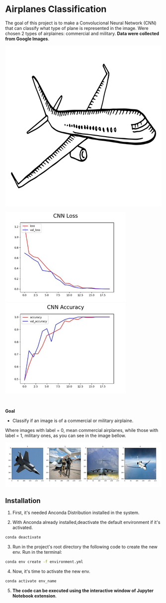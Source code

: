 # Airplanes Classification
The goal of this project is to make a Convolucional Neural Network (CNN) that can classify what type of plane is represented in the image. Were chosen 2 types of airplaines: commercial and military. **Data were collected from Google Images**. 

<img height=517 src='reports/figures/main-image.png'>

<img width=388 src='reports/figures/model-loss.jpg'><img width=388 src='reports/figures/model-accuracy.jpg'>


<br>

**Goal**
- Classify if an image is of a commercial or military airplaine.

Where images with label = 0, mean commercial airplanes, while those with label = 1, military ones, as you can see in the image bellow.

<img src='reports/figures/planes-label.png'>




## Installation
1. First, it's needed Anconda Distribution installed in the system.

2. With Anconda already installed,deactivate the default environment if it's activated.
```bash
conda deactivate
```

3. Run in the project's root directory the following code to create the new env. Run in the terminal:
```bash
conda env create -f environment.yml
```

4. Now, it's time to activate the new env.
```bash
conda activate env_name
```
5. **The code can be executed using the interactive window of Jupyter Notebook extension**.
